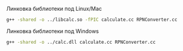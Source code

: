 
Линковка библиотеки под Linux/Mac
```bash
g++ -shared -o ../libcalc.so -fPIC calculate.cc RPNConverter.cc
```

Линковка библиотеки под Windows
```bash
g++ -shared -o ../calc.dll calculate.cc RPNConverter.cc
```